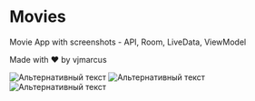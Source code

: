 # Movies
Movie App with screenshots - API, Room, LiveData, ViewModel

Made with ❤ by vjmarcus

![Альтернативный текст](https://i.ibb.co/Lt1d1WQ/Screenshot-1573132794.png)
![Альтернативный текст](https://i.ibb.co/yPtd6yF/Screenshot-1573132785.png)
![Альтернативный текст](https://i.ibb.co/zfQqMvp/Screenshot-1573132777.png)

